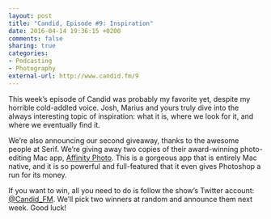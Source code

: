 ```yaml
---
layout: post
title: "Candid, Episode #9: Inspiration"
date: 2016-04-14 19:36:15 +0200
comments: false
sharing: true
categories: 
- Podcasting
- Photography
external-url: http://www.candid.fm/9
---
```


This week’s episode of Candid was probably my favorite yet, despite my horrible cold-addled voice. Josh, Marius and yours truly dive into the always interesting topic of inspiration: what it is, where we look for it, and where we eventually find it.

We’re also announcing our second giveaway, thanks to the awesome people at Serif. We’re giving away two copies of their award-winning photo-editing Mac app, [Affinity Photo](https://affinity.serif.com/en-us/photo/). This is a gorgeous app that is entirely Mac native, and it is so powerful and full-featured that it even gives Photoshop a run for its money.

If you want to win, all you need to do is follow the show’s Twitter account: [@Candid_FM](http://twitter.com/candid_fm). We’ll pick two winners at random and announce them next week. Good luck!